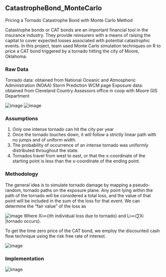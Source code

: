## CatastropheBond_MonteCarlo
Pricing a Tornado Catastrophe Bond with Monte Carlo Method


Catastrophe bonds or CAT bonds are an important financial tool in the insurance industry. They provide reinsurers with a means of raising the capital to cover expected losses associated with potential catastrophic events. In this project, team used Monte Carlo simulation techniques on R to price a CAT bond triggered by a tornado hitting the city of Moore, Oklahoma.

### Raw Data
Tornado data: obtained from National Oceanic and Atmospheric Administration (NOAA) Storm Prediction WCM page
Exposure data: obtained from Cleveland Country Assessors office in coop with Moore GIS Department

![image](https://user-images.githubusercontent.com/20606137/27980267-5f7c89fc-6342-11e7-8f0c-8f76dcdb74ff.png)
![image](https://user-images.githubusercontent.com/20606137/27980278-80f33464-6342-11e7-9046-0ac5715eb263.png)


### Assumptions
1. Only one intense tornado can hit the city per year
2. Once the tornado touches down, it will follow a strictly linear path with no jumps and of uniform width. 
3. The probability of occurrence of an intense tornado was uniformly distributed throughout the state.
4. Tornados travel from west to east, or that the x-coordinate of the starting point is less than the x-coordinate of the ending point. 

### Methodology
The general idea is to simulate tornado damage by mapping a pseudo-random, tornado paths on the exposure plane. Any point lying within the path of the tornado will be considered a total loss, and the value of that point will be included in the sum of the loss for that event. 
We can determine the “fair value” of the loss as

![image](https://user-images.githubusercontent.com/20606137/27980370-95ee2ad0-6343-11e7-8269-b258c3cfa310.png)
Where Xi≔{ith individual loss due to tornado} and Li≔{∑Xi |tornado occurs}. 

To get the time zero price of the CAT bond, we employ the discounted cash flow technique using the risk free rate of interest.

![image](https://user-images.githubusercontent.com/20606137/27980404-ee6c9b24-6343-11e7-9597-6adfc68db992.png)

### Implementation
![image](https://user-images.githubusercontent.com/20606137/27980418-130dd5b0-6344-11e7-8b7d-a3a20efab640.png)
